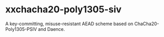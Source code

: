 # xxchacha20-poly1305-siv
A key-committing, misuse-resistant AEAD scheme based on ChaCha20-Poly1305-PSIV and Daence.

